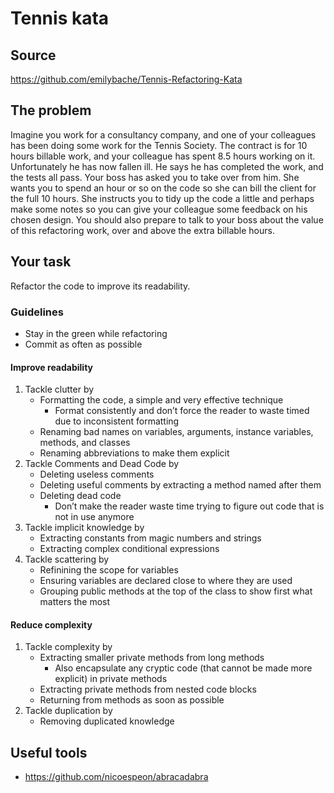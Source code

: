 # Tennis kata

## Source

<https://github.com/emilybache/Tennis-Refactoring-Kata>

## The problem

Imagine you work for a consultancy company, and one of your colleagues has been doing some work for the Tennis Society. The contract is for 10 hours billable work, and your colleague has spent 8.5 hours working on it. Unfortunately he has now fallen ill. He says he has completed the work, and the tests all pass. Your boss has asked you to take over from him. She wants you to spend an hour or so on the code so she can bill the client for the full 10 hours. She instructs you to tidy up the code a little and perhaps make some notes so you can give your colleague some feedback on his chosen design. You should also prepare to talk to your boss about the value of this refactoring work, over and above the extra billable hours.

## Your task

Refactor the code to improve its readability.

### Guidelines

- Stay in the green while refactoring
- Commit as often as possible

#### Improve readability

1. Tackle clutter by
   - Formatting the code, a simple and very effective technique
     - Format consistently and don’t force the reader to waste timed due to inconsistent formatting
   - Renaming bad names on variables, arguments, instance variables, methods, and classes
   - Renaming abbreviations to make them explicit
2. Tackle Comments and Dead Code by
   - Deleting useless comments
   - Deleting useful comments by extracting a method named after them
   - Deleting dead code
     - Don’t make the reader waste time trying to figure out code that is not in
       use anymore
3. Tackle implicit knowledge by
   - Extracting constants from magic numbers and strings
   - Extracting complex conditional expressions
4. Tackle scattering by
   - Refinining the scope for variables
   - Ensuring variables are declared close to where they are used
   - Grouping public methods at the top of the class to show first what matters the most

#### Reduce complexity

1. Tackle complexity by
   - Extracting smaller private methods from long methods
     - Also encapsulate any cryptic code (that cannot be made more explicit) in private methods
   - Extracting private methods from nested code blocks
   - Returning from methods as soon as possible
2. Tackle duplication by
   - Removing duplicated knowledge

## Useful tools

- <https://github.com/nicoespeon/abracadabra>
